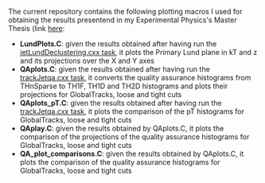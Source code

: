The current repository contains the following plotting macros I used for obtaining the results presentend in my Experimental Physics's Master Thesis (link [here](https://studenttheses.uu.nl/handle/20.500.12932/46251):
- **LundPlots.C**: given the results obtained after having run the [jetLundDeclustering.cxx task](https://github.com/AliceO2Group/O2Physics/blob/master/PWGJE/Tasks/jetLundReclustering.cxx), it plots the Primary Lund plane in kT and z and its projections over the X and Y axes
- **QAplots.C**: given the results obtained after having run the [trackJetqa.cxx task](https://github.com/alicecaluisi/O2Physics/blob/master/PWGJE/Tasks/trackJetqa.cxx), it converts the quality assurance histograms from THnSparse to TH1F, TH1D and TH2D histograms and plots their projections for GlobalTracks, loose and tight cuts
- **QAplots_pT.C**: given the results obtained after having run the [trackJetqa.cxx task](https://github.com/alicecaluisi/O2Physics/blob/master/PWGJE/Tasks/trackJetqa.cxx), it plots the comparison of the pT histograms for GlobalTracks, loose and tight cuts
- **QAplay.C**: given the results obtained by QAplots.C, it plots the comparison of the projections of the quality assurance histograms for GlobalTracks, loose and tight cuts
- **QA_plot_comparisons.C**: given the results obtained by QAplots.C, it plots the comparison of the quality assurance histograms for GlobalTracks, loose and tight cuts
